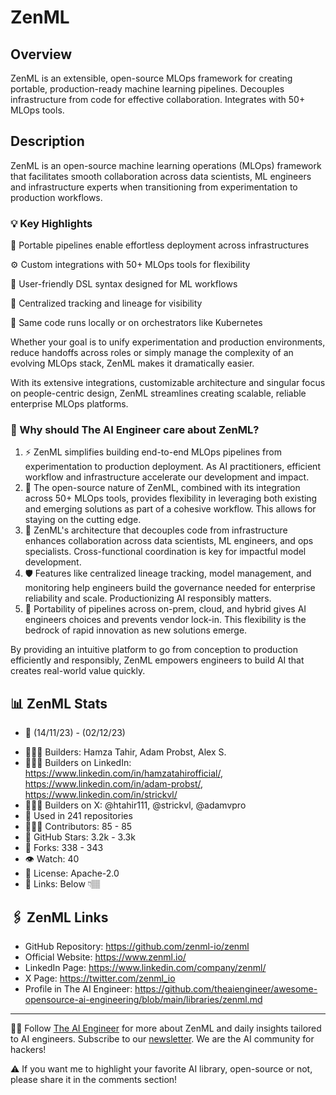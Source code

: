 # ZenML

## Overview
ZenML is an extensible, open-source MLOps framework for creating portable, production-ready machine learning pipelines. Decouples infrastructure from code for effective collaboration. Integrates with 50+ MLOps tools.

## Description
ZenML is an open-source machine learning operations (MLOps) framework that facilitates smooth collaboration across data scientists, ML engineers and infrastructure experts when transitioning from experimentation to production workflows.

### 💡 Key Highlights
🎯 Portable pipelines enable effortless deployment across infrastructures

⚙️ Custom integrations with 50+ MLOps tools for flexibility

📝 User-friendly DSL syntax designed for ML workflows

🎥 Centralized tracking and lineage for visibility

🚝 Same code runs locally or on orchestrators like Kubernetes



Whether your goal is to unify experimentation and production environments, reduce handoffs across roles or simply manage the complexity of an evolving MLOps stack, ZenML makes it dramatically easier.

With its extensive integrations, customizable architecture and singular focus on people-centric design, ZenML streamlines creating scalable, reliable enterprise MLOps platforms.

### 🤔 Why should The AI Engineer care about ZenML?

1. ⚡️ ZenML simplifies building end-to-end MLOps pipelines from experimentation to production deployment. As AI practitioners, efficient workflow and infrastructure accelerate our development and impact.
2. 🤝 The open-source nature of ZenML, combined with its integration across 50+ MLOps tools, provides flexibility in leveraging both existing and emerging solutions as part of a cohesive workflow. This allows for staying on the cutting edge.
3. 👥 ZenML's architecture that decouples code from infrastructure enhances collaboration across data scientists, ML engineers, and ops specialists. Cross-functional coordination is key for impactful model development.
4. 🛡️ Features like centralized lineage tracking, model management, and monitoring help engineers build the governance needed for enterprise reliability and scale. Productionizing AI responsibly matters.
5. 🚚 Portability of pipelines across on-prem, cloud, and hybrid gives AI engineers choices and prevents vendor lock-in. This flexibility is the bedrock of rapid innovation as new solutions emerge.

By providing an intuitive platform to go from conception to production efficiently and responsibly, ZenML empowers engineers to build AI that creates real-world value quickly.


## 📊 ZenML Stats
- 📅 (14/11/23) - (02/12/23)
* 👷🏽‍♀️ Builders: Hamza Tahir, Adam Probst, Alex S.
* 👩🏽‍💼 Builders on LinkedIn: https://www.linkedin.com/in/hamzatahirofficial/, https://www.linkedin.com/in/adam-probst/, https://www.linkedin.com/in/strickvl/
* 👩🏽‍🏭 Builders on X: @htahir111, @strickvl, @adamvpro
* 💾 Used in 241 repositories
* 👩🏽‍💻 Contributors: 85 - 85
* 💫 GitHub Stars: 3.2k - 3.3k
* 🍴 Forks: 338 - 343
* 👁️ Watch: 40
* 🪪 License: Apache-2.0
* 🔗 Links: Below 👇🏽

## 🖇️ ZenML Links
* GitHub Repository: https://github.com/zenml-io/zenml
* Official Website: https://www.zenml.io/
* LinkedIn Page: https://www.linkedin.com/company/zenml/
* X Page: https://twitter.com/zenml_io
* Profile in The AI Engineer: https://github.com/theaiengineer/awesome-opensource-ai-engineering/blob/main/libraries/zenml.md

---
🧙🏽 Follow [The AI Engineer](https://www.linkedin.com/company/theaiengineer/) for more about ZenML and daily insights tailored to AI engineers. Subscribe to our [newsletter](http://theaiengineerco.substack.com). We are the AI community for hackers!

⚠️ If you want me to highlight your favorite AI library, open-source or not, please share it in the comments section!